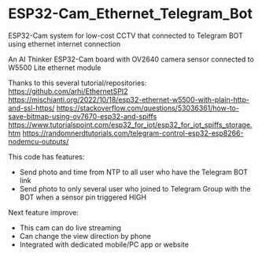 # ESP32-Cam_Ethernet_Telegram_Bot
ESP32-Cam system for low-cost CCTV that connected to Telegram BOT using ethernet internet connection

An AI Thinker ESP32-Cam board with OV2640 camera sensor connected to W5500 Lite ethernet module

Thanks to this several tutorial/repositories:
https://github.com/arhi/EthernetSPI2
https://mischianti.org/2022/10/18/esp32-ethernet-w5500-with-plain-http-and-ssl-https/
https://stackoverflow.com/questions/53036361/how-to-save-bitmap-using-ov7670-esp32-and-spiffs
https://www.tutorialspoint.com/esp32_for_iot/esp32_for_iot_spiffs_storage.htm
https://randomnerdtutorials.com/telegram-control-esp32-esp8266-nodemcu-outputs/

This code has features:
- Send photo and time from NTP to all user who have the Telegram BOT link
- Send photo to only several user who joined to Telegram Group with the BOT when a sensor pin triggered HIGH

Next feature improve:
- This cam can do live streaming
- Can change the view direction by phone
- Integrated with dedicated mobile/PC app or website
